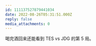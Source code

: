 ```yaml
---
id: 111137527879441034
date: 2022-08-26T05:31:51.000Z
reply: false
media_attachments: 0
---
```


喝完酒回来还能看到 TES vs JDG 的第 5 局。

